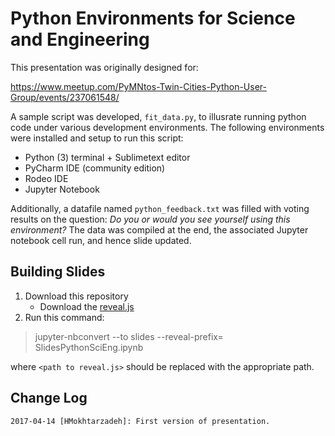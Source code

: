 # Python Environments for Science and Engineering

This presentation was originally designed for:

https://www.meetup.com/PyMNtos-Twin-Cities-Python-User-Group/events/237061548/

A sample script was developed, `fit_data.py`, to illusrate running python code under various development environments.  The following environments were installed and setup to run this script:

* Python (3) terminal + Sublimetext editor 
* PyCharm IDE (community edition)
* Rodeo IDE
* Jupyter Notebook

Additionally, a datafile named `python_feedback.txt` was filled with voting results on the question: *Do you or would you see yourself using this environment?*  The data was compiled at the end, the associated Jupyter notebook cell run, and hence slide updated.

## Building Slides

1. Download this repository
    - Download the [reveal.js](https://github.com/hakimel/reveal.js.git)
2. Run this command:
    
> jupyter-nbconvert --to slides --reveal-prefix=<path to reveal.js> SlidesPythonSciEng.ipynb
    
where `<path to reveal.js>` should be replaced with the appropriate path.


## Change Log

```
2017-04-14 [HMokhtarzadeh]: First version of presentation.
```
